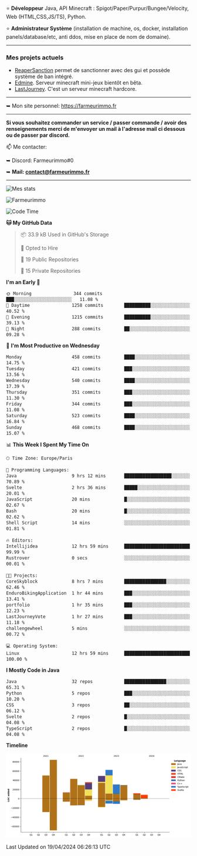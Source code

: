 ⭐ **Développeur** Java, API Minecraft : Spigot/Paper/Purpur/Bungee/Velocity, Web (HTML,CSS,JS/TS), Python.

⭐ **Administrateur Système** (installation de machine, os, docker, installation panels/database/etc, anti ddos, mise en place de nom de domaine).

---

### Mes projets actuels
- [ReaperSanction](https://www.spigotmc.org/resources/reapersanction.89580/) permet de sanctionner avec des gui et possède système de ban intégré.
- [Edmine](https://edmine.net). Serveur minecraft mini-jeux bientôt en bêta.
- [LastJourney](https://lastjourney.fr). C'est un serveur minecraft hardcore.

---

➥ Mon site personnel: https://farmeurimmo.fr

---

**Si vous souhaitez commander un service / passer commande / avoir des renseignements merci de m'envoyer un mail à l'adresse mail ci dessous ou de passer par discord.**

📫 Me contacter:
 
   ➥ Discord: Farmeurimmo#0
   
   ➥ **Mail: contact@farmeurimmo.fr**

---

![Mes stats](https://github-readme-stats.farmeurimmo.fr/api?username=Farmeurimmo&count_private=true&show_icons=true&theme=radical)

<img src="https://komarev.com/ghpvc/?username=Farmeurimmo" alt="Farmeurimmo" />

<!--START_SECTION:waka-->
![Code Time](http://img.shields.io/badge/Code%20Time-1%2C296%20hrs%2026%20mins-blue)

**🐱 My GitHub Data** 

> 📦 33.9 kB Used in GitHub's Storage 
 > 
> 💼 Opted to Hire
 > 
> 📜 19 Public Repositories 
 > 
> 🔑 15 Private Repositories 
 > 
**I'm an Early 🐤** 

```text
🌞 Morning                344 commits         ███░░░░░░░░░░░░░░░░░░░░░░   11.08 % 
🌆 Daytime                1258 commits        ██████████░░░░░░░░░░░░░░░   40.52 % 
🌃 Evening                1215 commits        ██████████░░░░░░░░░░░░░░░   39.13 % 
🌙 Night                  288 commits         ██░░░░░░░░░░░░░░░░░░░░░░░   09.28 % 
```
📅 **I'm Most Productive on Wednesday** 

```text
Monday                   458 commits         ████░░░░░░░░░░░░░░░░░░░░░   14.75 % 
Tuesday                  421 commits         ███░░░░░░░░░░░░░░░░░░░░░░   13.56 % 
Wednesday                540 commits         ████░░░░░░░░░░░░░░░░░░░░░   17.39 % 
Thursday                 351 commits         ███░░░░░░░░░░░░░░░░░░░░░░   11.30 % 
Friday                   344 commits         ███░░░░░░░░░░░░░░░░░░░░░░   11.08 % 
Saturday                 523 commits         ████░░░░░░░░░░░░░░░░░░░░░   16.84 % 
Sunday                   468 commits         ████░░░░░░░░░░░░░░░░░░░░░   15.07 % 
```


📊 **This Week I Spent My Time On** 

```text
🕑︎ Time Zone: Europe/Paris

💬 Programming Languages: 
Java                     9 hrs 12 mins       ██████████████████░░░░░░░   70.89 % 
Svelte                   2 hrs 36 mins       █████░░░░░░░░░░░░░░░░░░░░   20.01 % 
JavaScript               20 mins             █░░░░░░░░░░░░░░░░░░░░░░░░   02.67 % 
Bash                     20 mins             █░░░░░░░░░░░░░░░░░░░░░░░░   02.62 % 
Shell Script             14 mins             ░░░░░░░░░░░░░░░░░░░░░░░░░   01.81 % 

🔥 Editors: 
Intellijidea             12 hrs 59 mins      █████████████████████████   99.99 % 
Rustrover                0 secs              ░░░░░░░░░░░░░░░░░░░░░░░░░   00.01 % 

🐱‍💻 Projects: 
CoreSkyblock             8 hrs 7 mins        ████████████████░░░░░░░░░   62.46 % 
EnduroBikingApplication  1 hr 44 mins        ███░░░░░░░░░░░░░░░░░░░░░░   13.41 % 
portfolio                1 hr 35 mins        ███░░░░░░░░░░░░░░░░░░░░░░   12.23 % 
LastJourneyVote          1 hr 27 mins        ███░░░░░░░░░░░░░░░░░░░░░░   11.18 % 
challengewheel           5 mins              ░░░░░░░░░░░░░░░░░░░░░░░░░   00.72 % 

💻 Operating System: 
Linux                    12 hrs 59 mins      █████████████████████████   100.00 % 
```

**I Mostly Code in Java** 

```text
Java                     32 repos            ████████████████░░░░░░░░░   65.31 % 
Python                   5 repos             ███░░░░░░░░░░░░░░░░░░░░░░   10.20 % 
CSS                      3 repos             ██░░░░░░░░░░░░░░░░░░░░░░░   06.12 % 
Svelte                   2 repos             █░░░░░░░░░░░░░░░░░░░░░░░░   04.08 % 
TypeScript               2 repos             █░░░░░░░░░░░░░░░░░░░░░░░░   04.08 % 
```



**Timeline**

![Lines of Code chart](https://raw.githubusercontent.com/Farmeurimmo/Farmeurimmo/main/assets/bar_graph.png)


 Last Updated on 19/04/2024 06:26:13 UTC
<!--END_SECTION:waka-->
